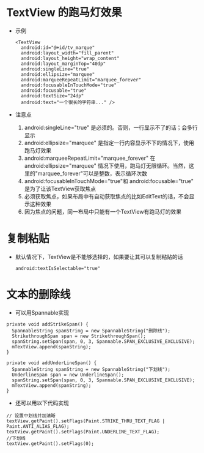 # TextView 的跑马灯效果

- 示例

  ```
  <TextView
    android:id="@+id/tv_marque"
    android:layout_width="fill_parent"
    android:layout_height="wrap_content"
    android:layout_marginTop="40dp"
    android:singleLine="true"
    android:ellipsize="marquee"
    android:marqueeRepeatLimit="marquee_forever"
    android:focusableInTouchMode="true"
    android:focusable="true"
    android:textSize="24dp"
    android:text="一个很长的字符串..." />
  ```

- 注意点

  1. android:singleLine="true" 是必须的。否则，一行显示不了的话；会多行显示
  2. android:ellipsize="marquee" 是指定一行内容显示不下的情况下，使用跑马灯效果
  3. android:marqueeRepeatLimit="marquee_forever" 在 android:ellipsize="marquee" 情况下使用，跑马灯无限循环。当然，这里的"marquee_forever"可以是整数，表示循环次数
  4. android:focusableInTouchMode="true"和 android:focusable="true" 是为了让该TextView获取焦点
  5. 必须获取焦点，如果布局中有自动获取焦点的比如EditText的话，不会显示这种效果
  6. 因为焦点的问题，同一布局中只能有一个TextView有跑马灯的效果


# 复制粘贴

- 默认情况下，TextView是不能够选择的，如果要让其可以复制粘贴的话

  ```
  android:textIsSelectable="true"
  ```

# 文本的删除线

- 可以用Spannable实现

```
private void addStrikeSpan() {  
  SpannableString spanString = new SpannableString("删除线");  
  StrikethroughSpan span = new StrikethroughSpan();  
  spanString.setSpan(span, 0, 3, Spannable.SPAN_EXCLUSIVE_EXCLUSIVE);  
  mTextView.append(spanString);  
}

private void addUnderLineSpan() {  
  SpannableString spanString = new SpannableString("下划线");  
  UnderlineSpan span = new UnderlineSpan();  
  spanString.setSpan(span, 0, 3, Spannable.SPAN_EXCLUSIVE_EXCLUSIVE);  
  mTextView.append(spanString);  
}
```

- 还可以用以下代码实现

```
// 设置中划线并加清晰
textView.getPaint().setFlags(Paint.STRIKE_THRU_TEXT_FLAG | Paint.ANTI_ALIAS_FLAG);
textView.getPaint().setFlags(Paint.UNDERLINE_TEXT_FLAG);
//下划线
textView.getPaint().setFlags(0);
```
